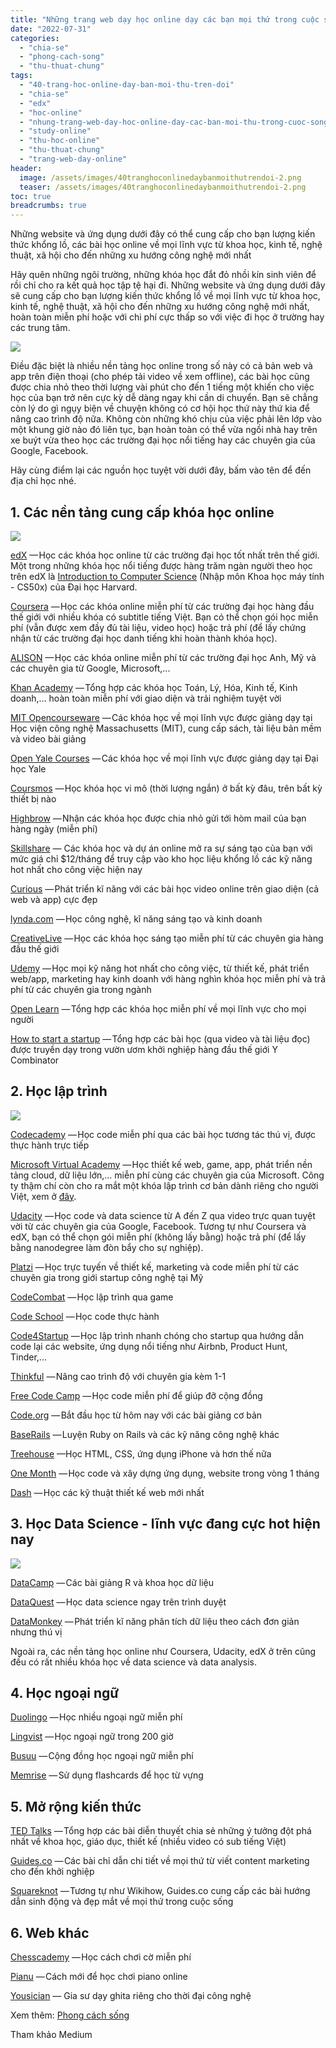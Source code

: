 ```yaml
---
title: "Những trang web dạy học online dạy các bạn mọi thứ trong cuộc sống"
date: "2022-07-31"
categories: 
  - "chia-se"
  - "phong-cach-song"
  - "thu-thuat-chung"
tags: 
  - "40-trang-hoc-online-day-ban-moi-thu-tren-doi"
  - "chia-se"
  - "edx"
  - "hoc-online"
  - "nhung-trang-web-day-hoc-online-day-cac-ban-moi-thu-trong-cuoc-song"
  - "study-online"
  - "thu-hoc-online"
  - "thu-thuat-chung"
  - "trang-web-day-online"
header:
  image: /assets/images/40tranghoconlinedaybanmoithutrendoi-2.png
  teaser: /assets/images/40tranghoconlinedaybanmoithutrendoi-2.png
toc: true
breadcrumbs: true
---
```


Những website và ứng dụng dưới đây có thể cung cấp cho bạn lượng kiến thức khổng lồ, các bài học online về mọi lĩnh vực từ khoa học, kinh tế, nghệ thuật, xã hội cho đến những xu hướng công nghệ mới nhất

Hãy quên những ngôi trường, những khóa học đắt đỏ nhồi kín sinh viên để rồi chỉ cho ra kết quả học tập tệ hại đi. Những website và ứng dụng dưới đây sẽ cung cấp cho bạn lượng kiến thức khổng lồ về mọi lĩnh vực từ khoa học, kinh tế, nghệ thuật, xã hội cho đến những xu hướng công nghệ mới nhất, hoàn toàn miễn phí hoặc với chi phí cực thấp so với việc đi học ở trường hay các trung tâm.

![](/assets/images/40tranghoconlinedaybanmoithutrendoi.jpg)

Điều đặc biệt là nhiều nền tảng học online trong số này có cả bản web và app trên điện thoại (cho phép tải video về xem offline), các bài học cũng được chia nhỏ theo thời lượng vài phút cho đến 1 tiếng một khiến cho việc học của bạn trở nên cực kỳ dễ dàng ngay khi cần di chuyển. Bạn sẽ chẳng còn lý do gì ngụy biện về chuyện không có cơ hội học thứ này thứ kia để nâng cao trình độ nữa. Không còn những khó chịu của việc phải lên lớp vào một khung giờ nào đó liên tục, bạn hoàn toàn có thể vừa ngồi nhà hay trên xe buýt vừa theo học các trường đại học nổi tiếng hay các chuyên gia của Google, Facebook.

Hãy cùng điểm lại các nguồn học tuyệt vời dưới đây, bấm vào tên để đến địa chỉ học nhé.

## 1\. Các nền tảng cung cấp khóa học online

![](/assets/images/40tranghoconlinedaybanmoithutrendoi.png)

[edX](https://www.edx.org/) — Học các khóa học online từ các trường đại học tốt nhất trên thế giới. Một trong những khóa học nổi tiếng được hàng trăm ngàn người theo học trên edX là [Introduction to Computer Science](https://www.edx.org/course/introduction-computer-science-harvardx-cs50x) (Nhập môn Khoa học máy tính - CS50x) của Đại học Harvard.

[Coursera](https://www.coursera.org/) — Học các khóa online miễn phí từ các trường đại học hàng đầu thế giới với nhiều khóa có subtitle tiếng Việt. Bạn có thể chọn gói học miễn phí (vẫn được xem đầy đủ tài liệu, video học) hoặc trả phí (để lấy chứng nhận từ các trường đại học danh tiếng khi hoàn thành khóa học).

[ALISON](https://alison.com/) — Học các khóa online miễn phí từ các trường đại học Anh, Mỹ và các chuyên gia từ Google, Microsoft,...

[Khan Academy](https://www.khanacademy.org/) — Tổng hợp các khóa học Toán, Lý, Hóa, Kinh tế, Kinh doanh,... hoàn toàn miễn phí với giao diện và trải nghiệm tuyệt vời

[MIT Opencourseware](http://ocw.mit.edu/index.htm) — Các khóa học về mọi lĩnh vực được giảng dạy tại Học viện công nghệ Massachusetts (MIT), cung cấp sách, tài liệu bản mềm và video bài giảng

[Open Yale Courses](http://oyc.yale.edu/) — Các khóa học về mọi lĩnh vực được giảng dạy tại Đại học Yale

[Coursmos](https://coursmos.com/) — Học khóa học vi mô (thời lượng ngắn) ở bất kỳ đâu, trên bất kỳ thiết bị nào

[Highbrow](https://coursmos.com/) — Nhận các khóa học được chia nhỏ gửi tới hòm mail của bạn hàng ngày (miễn phí)

[Skillshare](http://www.skillshare.com/) — Các khóa học và dự án online mở ra sự sáng tạo của bạn với mức giá chỉ $12/tháng để truy cập vào kho học liệu khổng lồ các kỹ năng hot nhất cho công việc hiện nay

[Curious](https://curious.com/) — Phát triển kĩ năng với các bài học video online trên giao diện (cả web và app) cực đẹp

[lynda.com](http://www.lynda.com/) — Học công nghệ, kĩ năng sáng tạo và kinh doanh

[CreativeLive](https://www.creativelive.com/) — Học các khóa học sáng tạo miễn phí từ các chuyên gia hàng đầu thế giới

[Udemy](https://www.udemy.com/) — Học mọi kỹ năng hot nhất cho công việc, từ thiết kế, phát triển web/app, marketing hay kinh doanh với hàng nghìn khóa học miễn phí và trả phí từ các chuyên gia trong ngành

[Open Learn](http://www.open.edu/openlearn/) — Tổng hợp các khóa học miễn phí về mọi lĩnh vực cho mọi người

[How to start a startup](http://startupclass.samaltman.com/) — Tổng hợp các bài học (qua video và tài liệu đọc) được truyền dạy trong vườn ươm khởi nghiệp hàng đầu thế giới Y Combinator

## 2\. Học lập trình

![](/assets/images/40tranghoconlinedaybanmoithutrendoi-1.png)

[Codecademy](http://www.codecademy.com/) — Học code miễn phí qua các bài học tương tác thú vị, được thực hành trực tiếp

[Microsoft Virtual Academy](https://mva.microsoft.com/) — Học thiết kế web, game, app, phát triển nền tảng cloud, dữ liệu lớn,... miễn phí cùng các chuyên gia của Microsoft. Công ty thậm chí còn cho ra mắt một khóa lập trình cơ bản dành riêng cho người Việt, xem ở [đây](https://mva.microsoft.com/vi/training-courses/h-c-l-p-tr-nh-8865?l=tl9ENDvIB_3204984382).

[Udacity](https://www.udacity.com/) — Học code và data science từ A đến Z qua video trực quan tuyệt vời từ các chuyên gia của Google, Facebook. Tương tự như Coursera và edX, bạn có thể chọn gói miễn phí (không lấy bằng) hoặc trả phí (để lấy bằng nanodegree làm đòn bẩy cho sự nghiệp).

[Platzi](https://courses.platzi.com/) — Học trực tuyến về thiết kế, marketing và code miễn phí từ các chuyên gia trong giới startup công nghệ tại Mỹ

[CodeCombat](https://codecombat.com/) — Học lập trình qua game

[Code School](https://www.codeschool.com/) — Học code thực hành

[Code4Startup](https://code4startup.com/) — Học lập trình nhanh chóng cho startup qua hướng dẫn code lại các website, ứng dụng nổi tiếng như Airbnb, Product Hunt, Tinder,...

[Thinkful](https://www.thinkful.com/) — Nâng cao trình độ với chuyên gia kèm 1-1

[Free Code Camp](http://www.freecodecamp.com/) — Học code miễn phí để giúp đỡ cộng đồng

[Code.org](https://code.org/) — Bắt đầu học từ hôm nay với các bài giảng cơ bản

[BaseRails](https://www.baserails.com/) — Luyện Ruby on Rails và các kỹ năng công nghệ khác

[Treehouse](https://teamtreehouse.com/) —Học HTML, CSS, ứng dụng iPhone và hơn thế nữa

[One Month](https://onemonth.com/) — Học code và xây dựng ứng dụng, website trong vòng 1 tháng

[Dash](https://dash.generalassemb.ly/) — Học các kỹ thuật thiết kế web mới nhất

## 3\. Học Data Science - lĩnh vực đang cực hot hiện nay

![](/assets/images/40tranghoconlinedaybanmoithutrendoi-2.png)

[DataCamp](https://www.datacamp.com/) — Các bài giảng R và khoa học dữ liệu

[DataQuest](https://dataquest.io/) — Học data science ngay trên trình duyệt

[DataMonkey](http://datamonkey.pro/) — Phát triển kĩ năng phân tích dữ liệu theo cách đơn giản nhưng thú vị

Ngoài ra, các nền tảng học online như Coursera, Udacity, edX ở trên cũng đều có rất nhiều khóa học về data science và data analysis.

## 4\. Học ngoại ngữ

[Duolingo](https://www.duolingo.com/) — Học nhiều ngoại ngữ miễn phí

[Lingvist](https://www.lingvist.io/) — Học ngoại ngữ trong 200 giờ

[Busuu](https://www.busuu.com/) — Cộng đồng học ngoại ngữ miễn phí

[Memrise](http://www.memrise.com/) — Sử dụng flashcards để học từ vựng

## 5\. Mở rộng kiến thức

[TED Talks](http://www.ted.com/) — Tổng hợp các bài diễn thuyết chia sẻ những ý tưởng đột phá nhất về khoa học, giáo dục, thiết kế (nhiều video có sub tiếng Việt)

[Guides.co](http://guides.co/) — Các bài chỉ dẫn chi tiết về mọi thứ từ viết content marketing cho đến khởi nghiệp

[Squareknot](https://squareknot.com/) — Tương tự như Wikihow, Guides.co cung cấp các bài hướng dẫn sinh động và đẹp mắt về mọi thứ trong cuộc sống

## 6\. Web khác

[Chesscademy](http://www.chesscademy.com/) — Học cách chơi cờ miễn phí

[Pianu](https://pianu.com/) — Cách mới để học chơi piano online

[Yousician](http://get.yousician.com/) — Gia sư dạy ghita riêng cho thời đại công nghệ

Xem thêm: [Phong cách sống](https://sofsog.com/phong-cach-song)

Tham khảo Medium
